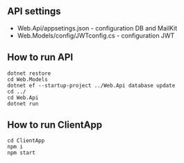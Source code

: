## API settings

+ Web.Api/appsetings.json - configuration DB and MailKit
+ Web.Models/config/JWTconfig.cs - configuration JWT

## How to run API
```
dotnet restore
cd Web.Models
dotnet ef --startup-project ../Web.Api database update
cd ../
cd Web.Api
dotnet run
```
## How to run ClientApp
```
cd ClientApp
npm i
npm start
```
